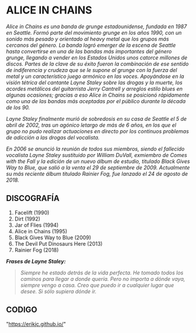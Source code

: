 # ALICE IN CHAINS
*Alice in Chains es una banda de grunge estadounidense, fundada en 1987 en Seattle. Formó parte del movimiento grunge en los años 1990, con un sonido más pesado y orientado al heavy metal que los grupos más cercanos del género. La banda logró emerger de la escena de Seattle hasta convertirse en una de las bandas más importantes del género grunge, llegando a vender en los Estados Unidos unos catorce millones de discos. Partes de la clave de su éxito fueron la combinación de ese sentido de indiferencia y crudeza que se le supone al grunge con la fuerza del metal y un característico juego armónico en las voces. Apoyándose en la visión tétrica del cantante Layne Staley sobre las drogas y la muerte, los acordes metálicos del guitarrista Jerry Cantrell y arreglos estilo blues en algunas ocasiones; gracias a eso Alice in Chains se posicionó rápidamente como una de las bandas
más aceptadas por el público durante la década de los 90.*

*Layne Staley finalmente murió de sobredosis en su casa de Seattle el 5 de abril de 2002, tras un agónico letargo de más de 6 años, en los que el grupo no pudo realizar actuaciones en directo por los continuos problemas de adicción a las drogas del vocalista.*

*En 2006 se anunció la reunión de todos sus miembros, siendo el fallecido vocalista Layne Staley sustituido por William DuVall, exmiembro de Comes with the Fall y la edición de un nuevo álbum de estudio, titulado Black Gives Way to Blue, que salió a la venta el 29 de septiembre de 2009. Actualmente su más reciente álbum titulado Rainier Fog, fue lanzado el 24 de agosto de 2018.*

## DISCOGRAFÍA
1. Facelift (1990)
2. Dirt (1992)
3. Jar of Flies (1994)
4. Alice in Chains (1995)
5. Black Gives Way to Blue (2009)
6. The Devil Put Dinosaurs Here (2013)
7. Rainier Fog (2018)

**_Frases de Layne Staley:_**
> *Siempre he estado detrás de la vida perfecta. He tomado todos los caminos para llegar a donde quería. Pero no importa a dónde vaya, siempre vengo a casa.*
> *Creo que puedo ir a cualquier lugar que desee. Si sólo supiera dónde ir.*

## CODIGO
"https://erikjc.github.io/"
